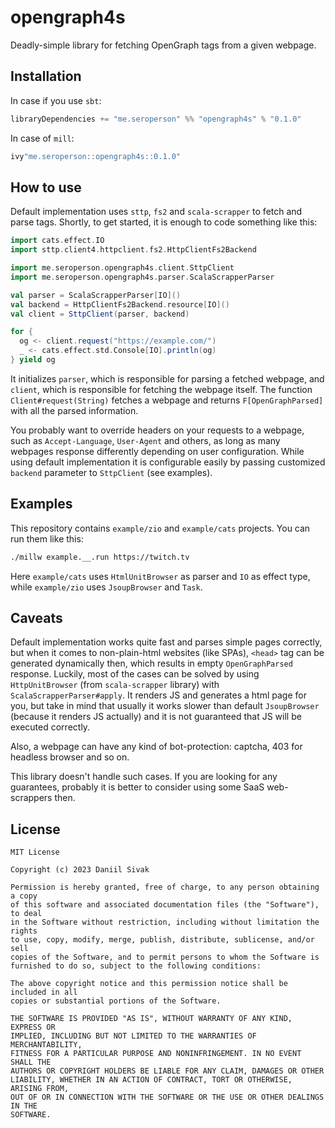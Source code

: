 # opengraph4s

Deadly-simple library for fetching OpenGraph tags from a given webpage.

## Installation

In case if you use `sbt`:

```sbt
libraryDependencies += "me.seroperson" %% "opengraph4s" % "0.1.0"
```

In case of `mill`:

```scala
ivy"me.seroperson::opengraph4s::0.1.0"
```

## How to use

Default implementation uses `sttp`, `fs2` and `scala-scrapper` to fetch and parse tags.
Shortly, to get started, it is enough to code something like this:

```scala
import cats.effect.IO
import sttp.client4.httpclient.fs2.HttpClientFs2Backend

import me.seroperson.opengraph4s.client.SttpClient
import me.seroperson.opengraph4s.parser.ScalaScrapperParser

val parser = ScalaScrapperParser[IO]()
val backend = HttpClientFs2Backend.resource[IO]()
val client = SttpClient(parser, backend)

for {
  og <- client.request("https://example.com/")
  _ <- cats.effect.std.Console[IO].println(og)
} yield og
```

It initializes `parser`, which is responsible for parsing a fetched webpage, and `client`,
which is responsible for fetching the webpage itself. The function
`Client#request(String)` fetches a webpage and returns `F[OpenGraphParsed]` with all the
parsed information.

You probably want to override headers on your requests to a webpage, such as
`Accept-Language`, `User-Agent` and others, as long as many webpages response
differently depending on user configuration. While using default implementation it is
configurable easily by passing customized `backend` parameter to `SttpClient` (see
examples).

## Examples

This repository contains `example/zio` and `example/cats` projects. You can run them like
this:

```sh
./millw example.__.run https://twitch.tv
```

Here `example/cats` uses `HtmlUnitBrowser` as parser and `IO` as effect type, while
`example/zio` uses `JsoupBrowser` and `Task`.

## Caveats

Default implementation works quite fast and parses simple pages correctly, but when it
comes to non-plain-html websites (like SPAs), `<head>` tag can be generated dynamically
then, which results in empty `OpenGraphParsed` response. Luckily, most of the cases can
be solved by using `HttpUnitBrowser` (from `scala-scrapper` library) with
`ScalaScrapperParser#apply`. It renders JS and generates a html page for you, but take
in mind that usually it works slower than default `JsoupBrowser` (because it renders JS
actually) and it is not guaranteed that JS will be executed correctly.

Also, a webpage can have any kind of bot-protection: captcha, 403 for headless browser
and so on.

This library doesn't handle such cases. If you are looking for any guarantees, probably
it is better to consider using some SaaS web-scrappers then.

## License

```text
MIT License

Copyright (c) 2023 Daniil Sivak

Permission is hereby granted, free of charge, to any person obtaining a copy
of this software and associated documentation files (the "Software"), to deal
in the Software without restriction, including without limitation the rights
to use, copy, modify, merge, publish, distribute, sublicense, and/or sell
copies of the Software, and to permit persons to whom the Software is
furnished to do so, subject to the following conditions:

The above copyright notice and this permission notice shall be included in all
copies or substantial portions of the Software.

THE SOFTWARE IS PROVIDED "AS IS", WITHOUT WARRANTY OF ANY KIND, EXPRESS OR
IMPLIED, INCLUDING BUT NOT LIMITED TO THE WARRANTIES OF MERCHANTABILITY,
FITNESS FOR A PARTICULAR PURPOSE AND NONINFRINGEMENT. IN NO EVENT SHALL THE
AUTHORS OR COPYRIGHT HOLDERS BE LIABLE FOR ANY CLAIM, DAMAGES OR OTHER
LIABILITY, WHETHER IN AN ACTION OF CONTRACT, TORT OR OTHERWISE, ARISING FROM,
OUT OF OR IN CONNECTION WITH THE SOFTWARE OR THE USE OR OTHER DEALINGS IN THE
SOFTWARE.
```
